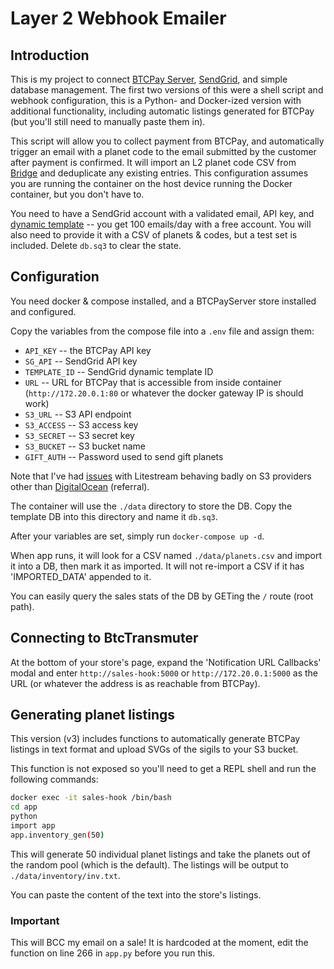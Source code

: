 # Layer 2 Webhook Emailer

## Introduction

This is my project to connect [BTCPay Server](https://github.com/btcpayserver/btcpayserver), [SendGrid](https://sendgrid.com/), and simple database management. The first two versions of this were a shell script and webhook configuration, this is a Python- and Docker-ized version with additional functionality, including automatic listings generated for BTCPay (but you'll still need to manually paste them in).

This script will allow you to collect payment from BTCPay, and automatically trigger an email with a planet code to the email submitted by the customer after payment is confirmed. It will import an L2 planet code CSV from [Bridge](https://bridge.urbit.org) and deduplicate any existing entries. This configuration assumes you are running the container on the host device running the Docker container, but you don't have to.

You need to have a SendGrid account with a validated email, API key, and [dynamic template](https://mc.sendgrid.com/dynamic-templates) -- you get 100 emails/day with a free account. You will also need to provide it with a CSV of planets & codes, but a test set is included. Delete `db.sq3` to clear the state.

## Configuration

You need docker & compose installed, and a BTCPayServer store installed and configured.

Copy the variables from the compose file into a `.env` file and assign them:

- `API_KEY` -- the BTCPay API key
- `SG_API` -- SendGrid API key
- `TEMPLATE_ID` -- SendGrid dynamic template ID
- `URL` -- URL for BTCPay that is accessible from inside container (`http://172.20.0.1:80` or whatever the docker gateway IP is should work)
- `S3_URL` -- S3 API endpoint
- `S3_ACCESS` -- S3 access key
- `S3_SECRET` -- S3 secret key
- `S3_BUCKET` -- S3 bucket name
- `GIFT_AUTH` -- Password used to send gift planets

Note that I've had [issues](https://github.com/benbjohnson/litestream/issues/435) with Litestream behaving badly on S3 providers other than [DigitalOcean](https://m.do.co/c/4da920651e1a) (referral).

The container will use the `./data` directory to store the DB. Copy the template DB into this directory and name it `db.sq3`.

After your variables are set, simply run `docker-compose up -d`.

When app runs, it will look for a CSV named `./data/planets.csv` and import it into a DB, then mark it as imported. It will not re-import a CSV if it has 'IMPORTED_DATA' appended to it. 

You can easily query the sales stats of the DB by GETing the `/` route (root path).


## Connecting to BtcTransmuter

At the bottom of your store's page, expand the 'Notification URL Callbacks' modal and enter `http://sales-hook:5000` or `http://172.20.0.1:5000` as the URL (or whatever the address is as reachable from BTCPay).

## Generating planet listings

This version (v3) includes functions to automatically generate BTCPay listings in text format and upload SVGs of the sigils to your S3 bucket.


This function is not exposed so you'll need to get a REPL shell and run the following commands:

```bash
docker exec -it sales-hook /bin/bash
cd app
python
import app
app.inventory_gen(50)
```

This will generate 50 individual planet listings and take the planets out of the random pool (which is the default). The listings will be output to `./data/inventory/inv.txt`.

You can paste the content of the text into the store's listings.

### Important

This will BCC my email on a sale! It is hardcoded at the moment, edit the function on line 266 in `app.py` before you run this.
